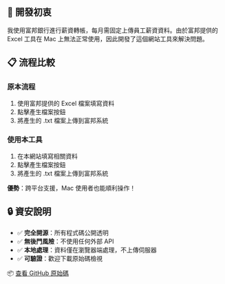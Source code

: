 ## 🎯 開發初衷

我使用富邦銀行進行薪資轉帳，每月需固定上傳員工薪資資料。由於富邦提供的 Excel 工具在 Mac 上無法正常使用，因此開發了這個網站工具來解決問題。

## 📋 流程比較

### 原本流程
1. 使用富邦提供的 Excel 檔案填寫資料
2. 點擊產生檔案按鈕
3. 將產生的 .txt 檔案上傳到富邦系統

### 使用本工具
1. 在本網站填寫相關資料
2. 點擊產生檔案按鈕
3. 將產生的 .txt 檔案上傳到富邦系統

**優勢**：跨平台支援，Mac 使用者也能順利操作！

## 🔒 資安說明

- ✅ **完全開源**：所有程式碼公開透明
- ✅ **無後門風險**：不使用任何外部 API
- ✅ **本地處理**：資料僅在瀏覽器端處理，不上傳伺服器
- ✅ **可驗證**：歡迎下載原始碼檢視

📦 [查看 GitHub 原始碼](#)